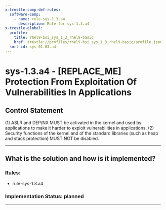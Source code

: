 ```yaml
---
x-trestle-comp-def-rules:
  software-comp:
    - name: rule-sys-1.3.a4
      description: Rule for sys-1.3.a4
x-trestle-global:
  profile:
    title: rhel9-bsi_sys_1_3_rhel9-basic
    href: trestle://profiles/rhel9-bsi_sys_1_3_rhel9-basic/profile.json
  sort-id: sys-01.03.a4
---
```


# sys-1.3.a4 - \[REPLACE_ME\] Protection From Exploitation Of Vulnerabilities In Applications

## Control Statement

(1) ASLR and DEP/NX MUST be activated in the kernel and used by applications to make it harder
to exploit vulnerabilities in applications. (2) Security functions of the kernel and of the standard
libraries (such as heap and stack protection) MUST NOT be disabled.

______________________________________________________________________

## What is the solution and how is it implemented?

<!-- For implementation status enter one of: implemented, partial, planned, alternative, not-applicable -->

<!-- Note that the list of rules under ### Rules: is read-only and changes will not be captured after assembly to JSON -->

<!-- Add control implementation description here for control: sys-1.3.a4 -->

### Rules:

  - rule-sys-1.3.a4

### Implementation Status: planned

______________________________________________________________________
